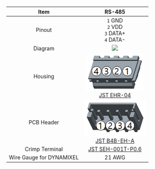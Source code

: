 |           Item           |                            RS-485                            |
|:------------------------:|:------------------------------------------------------------:|
|          Pinout          |         `1` GND<br>`2` VDD<br>`3` DATA+<br>`4` DATA-         |
|         Diagram          |        ![](/assets/images/dxl/jst_b4beha_diagram.png)        |
|         Housing          |   ![](/assets/images/dxl/JST_EHR-4.png)<br />[JST EHR-04]    |
|        PCB Header        | ![](/assets/images/dxl/JST_B4B-EH-A.png)<br />[JST B4B-EH-A] |
|      Crimp Terminal      |                     [JST SEH-001T-P0.6]                      |
| Wire Gauge for DYNAMIXEL |                            21 AWG                            |


[JST EHR-04]: http://www.jst-mfg.com/product/pdf/eng/eEH.pdf
[JST B4B-EH-A]: http://www.jst-mfg.com/product/pdf/eng/eEH.pdf
[JST SEH-001T-P0.6]: http://www.jst-mfg.com/product/pdf/eng/eEH.pdf
